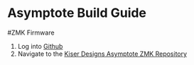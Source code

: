 # Asymptote Build Guide




#ZMK Firmware

1) Log into [Github](https://github.com/)
2) Navigate to the [Kiser Designs Asymptote ZMK Repository](https://github.com/KiserDesigns/asymptote-zmk)
